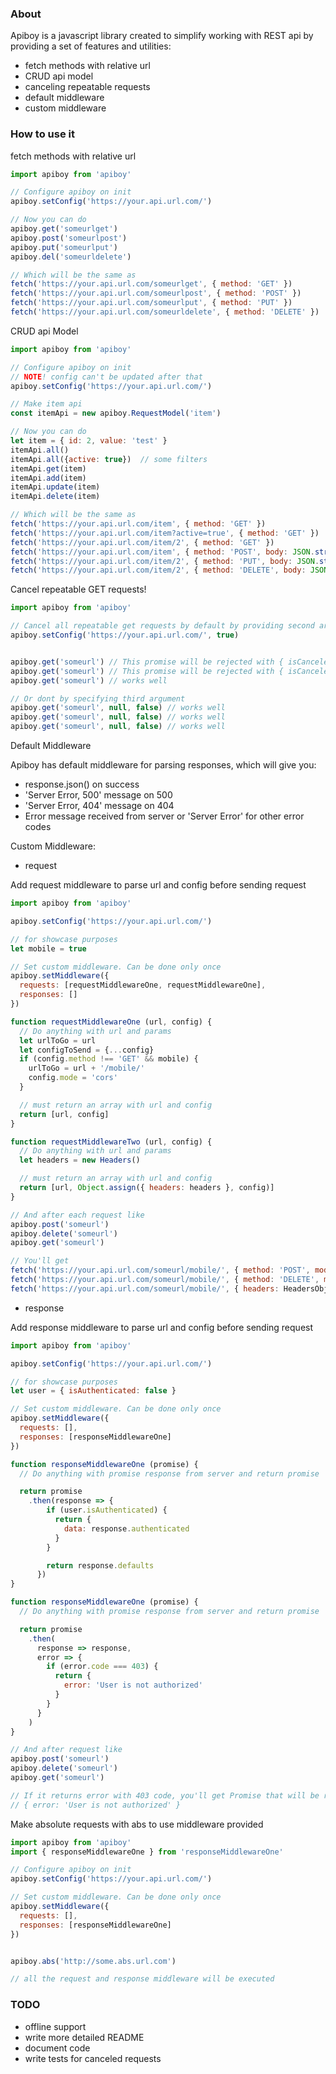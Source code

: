 ### About

Apiboy is a javascript library created to simplify working with REST api by providing a set of features and utilities:

* fetch methods with relative url
* CRUD api model
* canceling repeatable requests
* default middleware
* custom middleware


### How to use it


fetch methods with relative url


```js
import apiboy from 'apiboy'

// Configure apiboy on init
apiboy.setConfig('https://your.api.url.com/')

// Now you can do
apiboy.get('someurlget')
apiboy.post('someurlpost')
apiboy.put('someurlput')
apiboy.del('someurldelete')

// Which will be the same as
fetch('https://your.api.url.com/someurlget', { method: 'GET' })
fetch('https://your.api.url.com/someurlpost', { method: 'POST' })
fetch('https://your.api.url.com/someurlput', { method: 'PUT' })
fetch('https://your.api.url.com/someurldelete', { method: 'DELETE' })
```


CRUD api Model


```js
import apiboy from 'apiboy'

// Configure apiboy on init
// NOTE! config can't be updated after that
apiboy.setConfig('https://your.api.url.com/')

// Make item api
const itemApi = new apiboy.RequestModel('item')

// Now you can do
let item = { id: 2, value: 'test' }
itemApi.all()
itemApi.all({active: true})  // some filters
itemApi.get(item)
itemApi.add(item)
itemApi.update(item)
itemApi.delete(item)

// Which will be the same as
fetch('https://your.api.url.com/item', { method: 'GET' })
fetch('https://your.api.url.com/item?active=true', { method: 'GET' })
fetch('https://your.api.url.com/item/2', { method: 'GET' })
fetch('https://your.api.url.com/item', { method: 'POST', body: JSON.stringify(item) })
fetch('https://your.api.url.com/item/2', { method: 'PUT', body: JSON.stringify(item) })
fetch('https://your.api.url.com/item/2', { method: 'DELETE', body: JSON.stringify(item) })
```


Cancel repeatable GET requests!


```js
import apiboy from 'apiboy'

// Cancel all repeatable get requests by default by providing second argument in setConfig
apiboy.setConfig('https://your.api.url.com/', true)


apiboy.get('someurl') // This promise will be rejected with { isCanceled: true, error: '{key} request is canceled by the next request' }
apiboy.get('someurl') // This promise will be rejected with { isCanceled: true, error: '{key} request is canceled by the next request' }
apiboy.get('someurl') // works well

// Or dont by specifying third argument
apiboy.get('someurl', null, false) // works well
apiboy.get('someurl', null, false) // works well
apiboy.get('someurl', null, false) // works well
```


Default Middleware


Apiboy has default middleware for parsing responses, which will give you:

* response.json() on success
* 'Server Error, 500' message on 500
* 'Server Error, 404' message on 404
* Error message received from server or 'Server Error' for other error codes


Custom Middleware:


* request

Add request middleware to parse url and config before sending request


```js
import apiboy from 'apiboy'

apiboy.setConfig('https://your.api.url.com/')

// for showcase purposes
let mobile = true

// Set custom middleware. Can be done only once
apiboy.setMiddleware({
  requests: [requestMiddlewareOne, requestMiddlewareOne],
  responses: []
})

function requestMiddlewareOne (url, config) {
  // Do anything with url and params
  let urlToGo = url
  let configToSend = {...config}
  if (config.method !== 'GET' && mobile) {
    urlToGo = url + '/mobile/'
    config.mode = 'cors'
  }

  // must return an array with url and config
  return [url, config]
}

function requestMiddlewareTwo (url, config) {
  // Do anything with url and params
  let headers = new Headers()

  // must return an array with url and config
  return [url, Object.assign({ headers: headers }, config)]
}

// And after each request like
apiboy.post('someurl')
apiboy.delete('someurl')
apiboy.get('someurl')

// You'll get
fetch('https://your.api.url.com/someurl/mobile/', { method: 'POST', mode: 'cors', headers: HeadersObject })
fetch('https://your.api.url.com/someurl/mobile/', { method: 'DELETE', mode: 'cors', headers: HeadersObject })
fetch('https://your.api.url.com/someurl/mobile/', { headers: HeadersObject })
```


* response

Add response middleware to parse url and config before sending request


```js
import apiboy from 'apiboy'

apiboy.setConfig('https://your.api.url.com/')

// for showcase purposes
let user = { isAuthenticated: false }

// Set custom middleware. Can be done only once
apiboy.setMiddleware({
  requests: [],
  responses: [responseMiddlewareOne]
})

function responseMiddlewareOne (promise) {
  // Do anything with promise response from server and return promise

  return promise
    .then(response => {
        if (user.isAuthenticated) {
          return {
            data: response.authenticated
          }
        }

        return response.defaults
      })
}

function responseMiddlewareOne (promise) {
  // Do anything with promise response from server and return promise

  return promise
    .then(
      response => response,
      error => {
        if (error.code === 403) {
          return {
            error: 'User is not authorized'
          }
        }
      }
    )
}

// And after request like
apiboy.post('someurl')
apiboy.delete('someurl')
apiboy.get('someurl')

// If it returns error with 403 code, you'll get Promise that will be resolved to
// { error: 'User is not authorized' }
```


Make absolute requests with abs to use middleware provided


```js
import apiboy from 'apiboy'
import { responseMiddlewareOne } from 'responseMiddlewareOne'

// Configure apiboy on init
apiboy.setConfig('https://your.api.url.com/')

// Set custom middleware. Can be done only once
apiboy.setMiddleware({
  requests: [],
  responses: [responseMiddlewareOne]
})


apiboy.abs('http://some.abs.url.com')

// all the request and response middleware will be executed
```




### TODO

* offline support
* write more detailed README
* document code
* write tests for canceled requests
